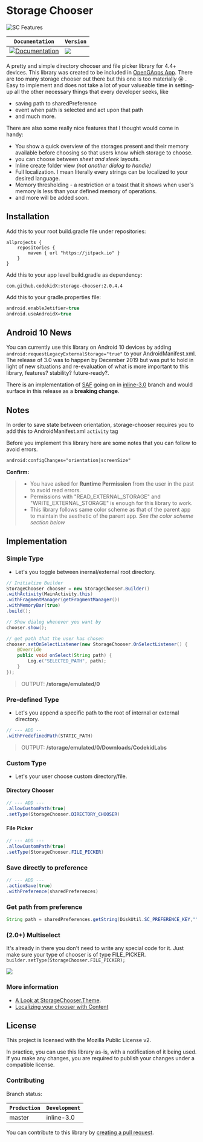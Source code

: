 # Storage Chooser

![SC Features](http://i.imgur.com/nmqPJok.gif)

| **`Documentation`** | **`Version`** |
|-----------------| --------------|
| [![Documentation](https://img.shields.io/badge/api-reference-blue.svg)](https://ashishshekar.com/projects/sc/) | [![](https://jitpack.io/v/codekidX/storage-chooser.svg)](https://jitpack.io/#codekidX/storage-chooser) |

A pretty and simple directory chooser and file picker library for 4.4+ devices. This library was created to be included in [OpenGApps App](https://play.google.com/store/apps/details?id=org.opengapps.app). There are too many storage chooser out there but this one is too materially :stuck_out_tongue: . Easy to implement and does not take a lot of your valueable time in setting-up all the other necessary things that every developer seeks, like

- saving path to sharedPreference
- event when path is selected and act upon that path
- and much more.

There are also some really nice features that I thought would come in handy:

- You show a quick overview of the storages present and their memory available before choosing so that users know which storage to choose.
- you can choose between _sheet and sleek_ layouts.
- Inline create folder view _(not another dialog to handle)_
- Full localization. I mean literally every strings can be localized to your desired language.
- Memory thresholding - a restriction or a toast that it shows when user's memory is less than your defined memory of operations.
- and more will be added soon.

## Installation

Add this to your root build.gradle file under repositories:

    allprojects {
    	repositories {
    		maven { url "https://jitpack.io" }
    	}
    }

Add this to your app level build.gradle as dependency:

    com.github.codekidX:storage-chooser:2.0.4.4

Add this to your gradle.properties file:

```gradle
android.enableJetifier=true
android.useAndroidX=true
```

## Android 10 News

You can currently use this library on Android 10 devices by adding `android:requestLegacyExternalStorage="true"` to your AndroidManifest.xml.
The release of 3.0 was to happen by December 2019 but was put to hold in light of new situations and re-evaluation of what is more important to this library, features? stability? future-ready?.

There is an implementation of [SAF](https://developer.android.com/guide/topics/providers/document-provider) going on in [inline-3.0](https://github.com/codekidX/storage-chooser/tree/inline-3.0)
branch and would surface in this release as a **breaking change**.


## Notes

In order to save state between orientation, storage-chooser requires you to add this to AndroidManifest.xml `activity` tag

Before you implement this library here are some notes that you can follow to avoid errors.

```xml
android:configChanges="orientation|screenSize"
```

**Confirm:**

> - You have asked for **Runtime Permission** from the user in the past to avoid read errors.
> - Permissions with "READ_EXTERNAL_STORAGE" and "WRITE_EXTERNAL_STORAGE" is enough for this library to work.
> - This library follows same color scheme as that of the parent app to maintain the aesthetic of the parent app. _See the color scheme section below_

## Implementation

### Simple Type

- Let's you toggle between inernal/external root directory.

```java
// Initialize Builder
StorageChooser chooser = new StorageChooser.Builder()
.withActivity(MainActivity.this)
.withFragmentManager(getFragmentManager())
.withMemoryBar(true)
.build();

// Show dialog whenever you want by
chooser.show();

// get path that the user has chosen
chooser.setOnSelectListener(new StorageChooser.OnSelectListener() {
    @Override
    public void onSelect(String path) {
        Log.e("SELECTED_PATH", path);
    }
});
```

> OUTPUT: **/storage/emulated/0**

### Pre-defined Type

- Let's you append a specific path to the root of internal or external directory.

```java
// --- ADD --
.withPredefinedPath(STATIC_PATH)
```

> OUTPUT: **/storage/emulated/0/Downloads/CodekidLabs**

### Custom Type

- Let's your user choose custom directory/file.

#### Directory Chooser

```java
// --- ADD ---
.allowCustomPath(true)
.setType(StorageChooser.DIRECTORY_CHOOSER)
```

#### File Picker

```java
// --- ADD ---
.allowCustomPath(true)
.setType(StorageChooser.FILE_PICKER)
```

### Save directly to preference

```java
// --- ADD ---
.actionSave(true)
.withPreference(sharedPreferences)
```

### Get path from preference

```java
String path = sharedPreferences.getString(DiskUtil.SC_PREFERENCE_KEY,"");
```

### (2.0+) Multiselect

It's already in there you don't need to write any special code for it. Just make sure your type of chooser is of type FILE_PICKER.
`builder.setType(StorageChooser.FILE_PICKER);`

![](https://media.giphy.com/media/7AWKkgm9Nozw4/giphy.gif)


### More information

- [A Look at StorageChooser.Theme](https://github.com/codekidX/storage-chooser/wiki/A-Look-at-Storage-Chooser.Theme).
- [Localizing your chooser with Content](https://github.com/codekidX/storage-chooser/wiki/Localizing-your-chooser-using-Content)


## License

This project is licensed with the Mozilla Public License v2.

In practice, you can use this library as-is, with a notification of it being used. If you make any changes, you are required to publish your changes under a compatible license.


### Contributing

Branch status:

| **`Production`** | **`Development`** |
|------------------|-------------------|
| master | inline-3.0 |


You can contribute to this library by [creating a pull request](https://github.com/codekidX/storage-chooser/pull/new/master).
